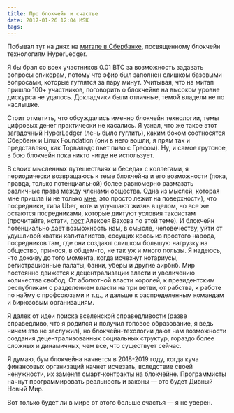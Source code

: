 ```yaml
---
title: Про блокчейн и счастье
date: 2017-01-26 12:04 MSK
tags:
---
```


Побывал тут на днях на [митапе в Сбербанке](https://www.meetup.com/Hyperledger-Moscow/events/236091725/), посвященному
блокчейн технологиям HyperLedger.

Я бы брал со всех участников 0.01 BTC за возможность задавать вопросы спикерам, потому что эфир был заполнен слишком
базовыми вопросами, которые гуглятся за пару минут. Учитывая, что на митап пришло 100+ участников, поговорить о
блокчейне на высоком уровне дискурса не удалось. Докладчики были отличные, темой владели не по наслышке.

<!-- more -->

Стоит отметить, что обсуждались именно блокчейн технологии, темы цифровых денег практически не касались. Я узнал, что же
такое этот загадочный HyperLedger (лень было гуглить), каким боком соотносятся Сбербанк и Linux Foundation (они в него
вошли, я прям так и представляю, как Торвальдс пьет пиво с Грефом). Ну, и самое грутсное, в бою блокчейн пока никто
нигде не использует.

В своих мысленных путешествиях и беседах с коллегами, я периодически возвращаюсь к теме блокчейна и его возможности
(пока, правда, только потенциальной) более равномерно размазать различные права между членами общества. Одна из мыслей,
которая мне пришла (и не только
[мне](https://www.cryptocoinsnews.com/blockchain-can-disrupt-the-disruptors-in-uber-and-airbnb/), это просто лежит на
поверхности), что посредники, типа Uber, хоть и улучшают жизнь в целом, но все же остаются посредниками, которые диктуют
условия таксистам (прочитайте, кстати, [пост](http://vakhov.me/blog/2017/01/24/avant/index.html) Алексея Вахова по этой
теме). И блокчейн потенциально дает возможность нам, в смысле, человечеству, уйти от
<strike>удушливой хватки капиталистов, сосущих кровь из простого народа,</strike> посредников там, где они создают
слишком большую нагрузку на общество, принося, в общем-то, не так уж и много пользы. Я надеюсь, что доживу до того
момента, когда исчезнут нотариусы, регистрационные палаты, банки, уберы и другие аирбнб. Мир постоянно движется к
децентрализации власти и увеличению количества свобод. От аболютной власти королей, к президентским республикам с
разделением власти на три ветви, от рабства, к работе по найму с профсоюзами и т.д., и дальше к распределенным командам
и бирюзовым организациям.

Я далек от идеи поиска вселенской справедливости (разве справедливо, что я родился и получил топовое образование, я ведь
ничем это не заслужил), но блокчейн-техологии дают нам возможности создания децентрализованных социальных структур,
гораздо более сложных и динамичных, чем все, что существует сейчас.

Я думаю, бум блокчейна начнется в 2018-2019 году, когда куча финансовых организаций начнет исчезать, вследствие своей
ненужности, их заменят смарт-контракты на блокчейне. Программисты начнут программировать реальность и законы — это будет
Дивный Новый Мир.

Вот только будет ли в мире от этого больше счастья — я не уверен.
